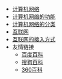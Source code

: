 <!-- _navbar.md -->

<!-- * 互联网寻根 -->
  
* [计算机网络](network/dy.md)
* [计算机网络的功能](network/gn.md)
  <!-- * [数据通信](network/gn/1.md)
  * [资源共享](network/gn/2.md)
  * [分布处理](network/gn/3.md) -->
* [计算机网络的分类](network/fl.md)
* [互联网](internet/qy.md)
* [互联网的接入方式](internet/jr.md)
* 友情链接
  * [百度百科](https://baike.baidu.com/)
  * [搜狗百科](https://baike.sogou.com/)
  * [360百科](https://baike.so.com/)